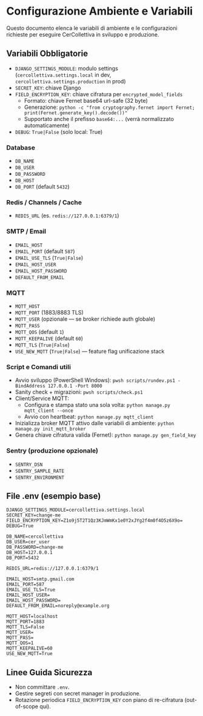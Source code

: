 # Configurazione Ambiente e Variabili

Questo documento elenca le variabili di ambiente e le configurazioni richieste per eseguire CerCollettiva in sviluppo e produzione.

## Variabili Obbligatorie
- `DJANGO_SETTINGS_MODULE`: modulo settings (`cercollettiva.settings.local` in dev, `cercollettiva.settings.production` in prod)
- `SECRET_KEY`: chiave Django
- `FIELD_ENCRYPTION_KEY`: chiave cifratura per `encrypted_model_fields`
  - Formato: chiave Fernet base64 url-safe (32 byte)
  - Generazione: `python -c "from cryptography.fernet import Fernet; print(Fernet.generate_key().decode())"`
  - Supportato anche il prefisso `base64:...` (verrà normalizzato automaticamente)
- `DEBUG`: `True|False` (solo local: True)

### Database
- `DB_NAME`
- `DB_USER`
- `DB_PASSWORD`
- `DB_HOST`
- `DB_PORT` (default `5432`)

### Redis / Channels / Cache
- `REDIS_URL` (es. `redis://127.0.0.1:6379/1`)

### SMTP / Email
- `EMAIL_HOST`
- `EMAIL_PORT` (default `587`)
- `EMAIL_USE_TLS` (`True|False`)
- `EMAIL_HOST_USER`
- `EMAIL_HOST_PASSWORD`
- `DEFAULT_FROM_EMAIL`

### MQTT
- `MQTT_HOST`
- `MQTT_PORT` (1883/8883 TLS)
- `MQTT_USER` (opzionale — se broker richiede auth globale)
- `MQTT_PASS`
- `MQTT_QOS` (default `1`)
- `MQTT_KEEPALIVE` (default `60`)
- `MQTT_TLS` (`True|False`)
- `USE_NEW_MQTT` (`True|False`) — feature flag unificazione stack

### Script e Comandi utili
- Avvio sviluppo (PowerShell Windows): `pwsh scripts/rundev.ps1 -BindAddress 127.0.0.1 -Port 8000`
- Sanity check + migrazioni: `pwsh scripts/check.ps1`
- Client/Service MQTT:
  - Configura e stampa stato una sola volta: `python manage.py mqtt_client --once`
  - Avvio con heartbeat: `python manage.py mqtt_client`
- Inizializza broker MQTT attivo dalle variabili di ambiente: `python manage.py init_mqtt_broker`
- Genera chiave cifratura valida (Fernet): `python manage.py gen_field_key`

### Sentry (produzione opzionale)
- `SENTRY_DSN`
- `SENTRY_SAMPLE_RATE`
- `SENTRY_ENVIRONMENT`

## File .env (esempio base)
```
DJANGO_SETTINGS_MODULE=cercollettiva.settings.local
SECRET_KEY=change-me
FIELD_ENCRYPTION_KEY=Z1o9j5T2T1Qz3KJmWmKx1e0Y2xJYg2f4m0f4O5z6X9o=
DEBUG=True

DB_NAME=cercollettiva
DB_USER=cer_user
DB_PASSWORD=change-me
DB_HOST=127.0.0.1
DB_PORT=5432

REDIS_URL=redis://127.0.0.1:6379/1

EMAIL_HOST=smtp.gmail.com
EMAIL_PORT=587
EMAIL_USE_TLS=True
EMAIL_HOST_USER=
EMAIL_HOST_PASSWORD=
DEFAULT_FROM_EMAIL=noreply@example.org

MQTT_HOST=localhost
MQTT_PORT=1883
MQTT_TLS=False
MQTT_USER=
MQTT_PASS=
MQTT_QOS=1
MQTT_KEEPALIVE=60
USE_NEW_MQTT=True
```

## Linee Guida Sicurezza
- Non committare `.env`.
- Gestire segreti con secret manager in produzione.
- Rotazione periodica `FIELD_ENCRYPTION_KEY` con piano di re-cifratura (out-of-scope qui).

